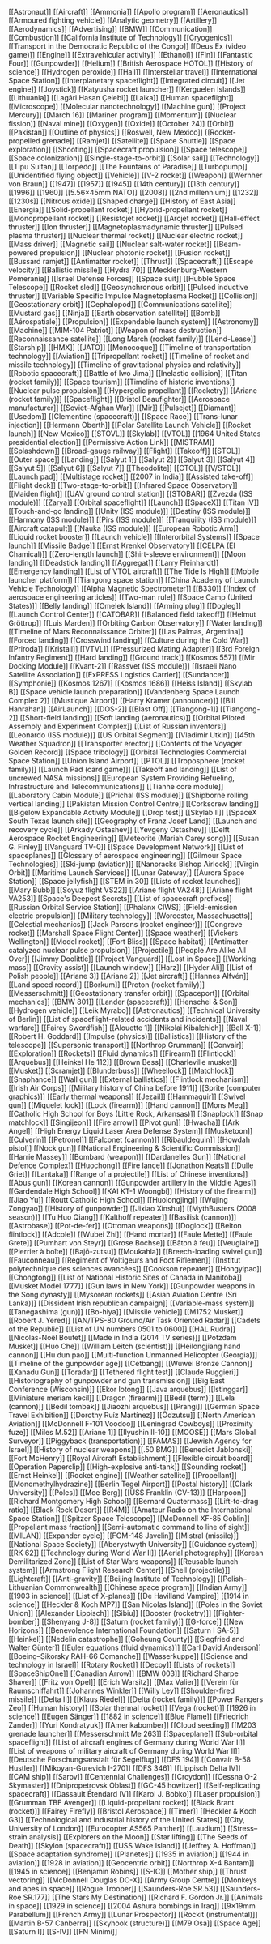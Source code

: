 [[Astronaut]]
[[Aircraft]]
[[Ammonia]]
[[Apollo program]]
[[Aeronautics]]
[[Armoured fighting vehicle]]
[[Analytic geometry]]
[[Artillery]]
[[Aerodynamics]]
[[Advertising]]
[[BMW]]
[[Communication]]
[[Combustion]]
[[California Institute of Technology]]
[[Cryogenics]]
[[Transport in the Democratic Republic of the Congo]]
[[Deus Ex (video game)]]
[[Engine]]
[[Extravehicular activity]]
[[Ethanol]]
[[Fin]]
[[Fantastic Four]]
[[Gunpowder]]
[[Helium]]
[[British Aerospace HOTOL]]
[[History of science]]
[[Hydrogen peroxide]]
[[Hail]]
[[Interstellar travel]]
[[International Space Station]]
[[Interplanetary spaceflight]]
[[Integrated circuit]]
[[Jet engine]]
[[Joystick]]
[[Katyusha rocket launcher]]
[[Kerguelen Islands]]
[[Lithuania]]
[[Lagâri Hasan Çelebi]]
[[Laika]]
[[Human spaceflight]]
[[Microscope]]
[[Molecular nanotechnology]]
[[Machine gun]]
[[Project Mercury]]
[[March 16]]
[[Mariner program]]
[[Momentum]]
[[Nuclear fission]]
[[Naval mine]]
[[Oxygen]]
[[Oxide]]
[[October 24]]
[[Orbit]]
[[Pakistan]]
[[Outline of physics]]
[[Roswell, New Mexico]]
[[Rocket-propelled grenade]]
[[Ramjet]]
[[Satellite]]
[[Space Shuttle]]
[[Space exploration]]
[[Shooting]]
[[Spacecraft propulsion]]
[[Space telescope]]
[[Space colonization]]
[[Single-stage-to-orbit]]
[[Solar sail]]
[[Technology]]
[[Tipu Sultan]]
[[Torpedo]]
[[The Fountains of Paradise]]
[[Turbopump]]
[[Unidentified flying object]]
[[Vehicle]]
[[V-2 rocket]]
[[Weapon]]
[[Wernher von Braun]]
[[1947]]
[[1957]]
[[1945]]
[[14th century]]
[[13th century]]
[[1996]]
[[1960]]
[[5.56×45mm NATO]]
[[2008]]
[[2nd millennium]]
[[1232]]
[[1230s]]
[[Nitrous oxide]]
[[Shaped charge]]
[[History of East Asia]]
[[Energia]]
[[Solid-propellant rocket]]
[[Hybrid-propellant rocket]]
[[Monopropellant rocket]]
[[Resistojet rocket]]
[[Arcjet rocket]]
[[Hall-effect thruster]]
[[Ion thruster]]
[[Magnetoplasmadynamic thruster]]
[[Pulsed plasma thruster]]
[[Nuclear thermal rocket]]
[[Nuclear electric rocket]]
[[Mass driver]]
[[Magnetic sail]]
[[Nuclear salt-water rocket]]
[[Beam-powered propulsion]]
[[Nuclear photonic rocket]]
[[Fusion rocket]]
[[Bussard ramjet]]
[[Antimatter rocket]]
[[Thrust]]
[[Spacecraft]]
[[Escape velocity]]
[[Ballistic missile]]
[[Hydra 70]]
[[Mecklenburg-Western Pomerania]]
[[Israel Defense Forces]]
[[Space suit]]
[[Hubble Space Telescope]]
[[Rocket sled]]
[[Geosynchronous orbit]]
[[Pulsed inductive thruster]]
[[Variable Specific Impulse Magnetoplasma Rocket]]
[[Collision]]
[[Geostationary orbit]]
[[Cephalopod]]
[[Communications satellite]]
[[Mustard gas]]
[[Ninja]]
[[Earth observation satellite]]
[[Bomb]]
[[Aérospatiale]]
[[Propulsion]]
[[Expendable launch system]]
[[Astronomy]]
[[Machine]]
[[MIM-104 Patriot]]
[[Weapon of mass destruction]]
[[Reconnaissance satellite]]
[[Long March (rocket family)]]
[[Lend-Lease]]
[[Starship]]
[[HMX]]
[[JATO]]
[[Monocoque]]
[[Timeline of transportation technology]]
[[Aviation]]
[[Tripropellant rocket]]
[[Timeline of rocket and missile technology]]
[[Timeline of gravitational physics and relativity]]
[[Robotic spacecraft]]
[[Battle of Iwo Jima]]
[[Inelastic collision]]
[[Titan (rocket family)]]
[[Space tourism]]
[[Timeline of historic inventions]]
[[Nuclear pulse propulsion]]
[[Hypergolic propellant]]
[[Rocketry]]
[[Ariane (rocket family)]]
[[Spaceflight]]
[[Bristol Beaufighter]]
[[Aerospace manufacturer]]
[[Soviet–Afghan War]]
[[Mir]]
[[Pulsejet]]
[[Diamant]]
[[Usedom]]
[[Clementine (spacecraft)]]
[[Space Race]]
[[Trans-lunar injection]]
[[Hermann Oberth]]
[[Polar Satellite Launch Vehicle]]
[[Rocket launch]]
[[New Mexico]]
[[STOVL]]
[[Skylab]]
[[VTOL]]
[[1964 United States presidential election]]
[[Permissive Action Link]]
[[MISTRAM]]
[[Splashdown]]
[[Broad-gauge railway]]
[[Flight]]
[[Takeoff]]
[[STOL]]
[[Outer space]]
[[Landing]]
[[Salyut 1]]
[[Salyut 2]]
[[Salyut 3]]
[[Salyut 4]]
[[Salyut 5]]
[[Salyut 6]]
[[Salyut 7]]
[[Theodolite]]
[[CTOL]]
[[V/STOL]]
[[Launch pad]]
[[Multistage rocket]]
[[2007 in India]]
[[Assisted take-off]]
[[Flight deck]]
[[Two-stage-to-orbit]]
[[Infrared Space Observatory]]
[[Maiden flight]]
[[UAV ground control station]]
[[STOBAR]]
[[Zvezda (ISS module)]]
[[Zarya]]
[[Orbital spaceflight]]
[[Launch]]
[[SpaceX]]
[[Titan IV]]
[[Touch-and-go landing]]
[[Unity (ISS module)]]
[[Destiny (ISS module)]]
[[Harmony (ISS module)]]
[[Pirs (ISS module)]]
[[Tranquility (ISS module)]]
[[Aircraft catapult]]
[[Nauka (ISS module)]]
[[European Robotic Arm]]
[[Liquid rocket booster]]
[[Launch vehicle]]
[[Interorbital Systems]]
[[Space launch]]
[[Missile Badge]]
[[Ernst Krenkel Observatory]]
[[CELPA (El Chamical)]]
[[Zero-length launch]]
[[Shirt-sleeve environment]]
[[Moon landing]]
[[Deadstick landing]]
[[Aggregat]]
[[Larry Fleinhardt]]
[[Emergency landing]]
[[List of VTOL aircraft]]
[[The Tide Is High]]
[[Mobile launcher platform]]
[[Tiangong space station]]
[[China Academy of Launch Vehicle Technology]]
[[Alpha Magnetic Spectrometer]]
[[B330]]
[[Index of aerospace engineering articles]]
[[Two-man rule]]
[[Space Camp (United States)]]
[[Belly landing]]
[[Omelek Island]]
[[Arming plug]]
[[Dogleg]]
[[Launch Control Center]]
[[CATOBAR]]
[[Balanced field takeoff]]
[[Helmut Gröttrup]]
[[Luis Marden]]
[[Orbiting Carbon Observatory]]
[[Water landing]]
[[Timeline of Mars Reconnaissance Orbiter]]
[[Las Palmas, Argentina]]
[[Forced landing]]
[[Crosswind landing]]
[[Culture during the Cold War]]
[[Priroda]]
[[Kristall]]
[[VTVL]]
[[Pressurized Mating Adapter]]
[[3rd Foreign Infantry Regiment]]
[[Hard landing]]
[[Ground track]]
[[Kosmos 557]]
[[Mir Docking Module]]
[[Kvant-2]]
[[Rassvet (ISS module)]]
[[Israeli Nano Satellite Association]]
[[ExPRESS Logistics Carrier]]
[[Sundancer]]
[[Symphonie]]
[[Kosmos 1267]]
[[Kosmos 1686]]
[[Heiss Island]]
[[Skylab B]]
[[Space vehicle launch preparation]]
[[Vandenberg Space Launch Complex 2]]
[[Mustique Airport]]
[[Harry Kramer (announcer)]]
[[Bill Hanrahan]]
[[AirLaunch]]
[[DOS-2]]
[[Blast Off]]
[[Tiangong-1]]
[[Tiangong-2]]
[[Short-field landing]]
[[Soft landing (aeronautics)]]
[[Orbital Piloted Assembly and Experiment Complex]]
[[List of Russian inventors]]
[[Leonardo (ISS module)]]
[[US Orbital Segment]]
[[Vladimir Utkin]]
[[45th Weather Squadron]]
[[Transporter erector]]
[[Contents of the Voyager Golden Record]]
[[Space tribology]]
[[Orbital Technologies Commercial Space Station]]
[[Union Island Airport]]
[[PTOL]]
[[Troposphere (rocket family)]]
[[Launch Pad (card game)]]
[[Takeoff and landing]]
[[List of uncrewed NASA missions]]
[[European System Providing Refueling, Infrastructure and Telecommunications]]
[[Tianhe core module]]
[[Laboratory Cabin Module]]
[[Prichal (ISS module)]]
[[Shipborne rolling vertical landing]]
[[Pakistan Mission Control Centre]]
[[Corkscrew landing]]
[[Bigelow Expandable Activity Module]]
[[Drop test]]
[[Skylab II]]
[[SpaceX South Texas launch site]]
[[Geography of Franz Josef Land]]
[[Launch and recovery cycle]]
[[Arkady Ostashev]]
[[Yevgeny Ostashev]]
[[Delft Aerospace Rocket Engineering]]
[[Meteorite (Mariah Carey song)]]
[[Susan G. Finley]]
[[Vanguard TV-0]]
[[Space Development Network]]
[[List of spaceplanes]]
[[Glossary of aerospace engineering]]
[[Gilmour Space Technologies]]
[[Ski-jump (aviation)]]
[[Nanoracks Bishop Airlock]]
[[Virgin Orbit]]
[[Maritime Launch Services]]
[[Lunar Gateway]]
[[Aurora Space Station]]
[[Space jellyfish]]
[[STEM in 30]]
[[Lists of rocket launches]]
[[Mary Bubb]]
[[Soyuz flight VS22]]
[[Ariane flight VA248]]
[[Ariane flight VA253]]
[[Space's Deepest Secrets]]
[[List of spacecraft prefixes]]
[[Russian Orbital Service Station]]
[[Phalanx CIWS]]
[[Field-emission electric propulsion]]
[[Military technology]]
[[Worcester, Massachusetts]]
[[Celestial mechanics]]
[[Jack Parsons (rocket engineer)]]
[[Congreve rocket]]
[[Marshall Space Flight Center]]
[[Space weather]]
[[Vickers Wellington]]
[[Model rocket]]
[[Fort Bliss]]
[[Space habitat]]
[[Antimatter-catalyzed nuclear pulse propulsion]]
[[Projectile]]
[[People Are Alike All Over]]
[[Jimmy Doolittle]]
[[Project Vanguard]]
[[Lost in Space]]
[[Working mass]]
[[Gravity assist]]
[[Launch window]]
[[Harz]]
[[Hyder Ali]]
[[List of Polish people]]
[[Ariane 3]]
[[Ariane 2]]
[[Jet aircraft]]
[[Hannes Alfvén]]
[[Land speed record]]
[[Borkum]]
[[Proton (rocket family)]]
[[Messerschmitt]]
[[Geostationary transfer orbit]]
[[Spaceport]]
[[Orbital mechanics]]
[[BMW 801]]
[[Lander (spacecraft)]]
[[Henschel & Son]]
[[Hydrogen vehicle]]
[[Leik Myrabo]]
[[Astronautics]]
[[Technical University of Berlin]]
[[List of spaceflight-related accidents and incidents]]
[[Naval warfare]]
[[Fairey Swordfish]]
[[Alouette 1]]
[[Nikolai Kibalchich]]
[[Bell X-1]]
[[Robert H. Goddard]]
[[Impulse (physics)]]
[[Ballistics]]
[[History of the telescope]]
[[Supersonic transport]]
[[Northrop Grumman]]
[[Convair]]
[[Exploration]]
[[Rockets]]
[[Fluid dynamics]]
[[Firearm]]
[[Flintlock]]
[[Arquebus]]
[[Heinkel He 112]]
[[Brown Bess]]
[[Charleville musket]]
[[Musket]]
[[Scramjet]]
[[Blunderbuss]]
[[Wheellock]]
[[Matchlock]]
[[Snaphance]]
[[Wall gun]]
[[External ballistics]]
[[Flintlock mechanism]]
[[Irish Air Corps]]
[[Military history of China before 1911]]
[[Sprite (computer graphics)]]
[[Early thermal weapons]]
[[Jezail]]
[[Hammaguir]]
[[Swivel gun]]
[[Miquelet lock]]
[[Lock (firearm)]]
[[Hand cannon]]
[[Mons Meg]]
[[Catholic High School for Boys (Little Rock, Arkansas)]]
[[Snaplock]]
[[Snap matchlock]]
[[Singijeon]]
[[Fire arrow]]
[[Pivot gun]]
[[Hwacha]]
[[Ark Angel]]
[[High Energy Liquid Laser Area Defense System]]
[[Musketoon]]
[[Culverin]]
[[Petronel]]
[[Falconet (cannon)]]
[[Ribauldequin]]
[[Howdah pistol]]
[[Nock gun]]
[[National Engineering & Scientific Commission]]
[[Harrie Massey]]
[[Bombard (weapon)]]
[[Dardanelles Gun]]
[[National Defence Complex]]
[[Huochong]]
[[Fire lance]]
[[Jonathon Keats]]
[[Dulle Griet]]
[[Lantaka]]
[[Range of a projectile]]
[[List of Chinese inventions]]
[[Abus gun]]
[[Korean cannon]]
[[Gunpowder artillery in the Middle Ages]]
[[Gardendale High School]]
[[KAI KT-1 Woongbi]]
[[History of the firearm]]
[[Jiao Yu]]
[[Routt Catholic High School]]
[[Huolongjing]]
[[Wujing Zongyao]]
[[History of gunpowder]]
[[Jixiao Xinshu]]
[[MythBusters (2008 season)]]
[[Tu Huo Qiang]]
[[Kalthoff repeater]]
[[Basilisk (cannon)]]
[[Astrobase]]
[[Pot-de-fer]]
[[Ottoman weapons]]
[[Doglock]]
[[Belton flintlock]]
[[Adcole]]
[[Wubei Zhi]]
[[Hand mortar]]
[[Faule Mette]]
[[Faule Grete]]
[[Pumhart von Steyr]]
[[Grose Bochse]]
[[Bâton à feu]]
[[Veuglaire]]
[[Pierrier à boîte]]
[[Bajō-zutsu]]
[[Moukahla]]
[[Breech-loading swivel gun]]
[[Fauconneau]]
[[Regiment of Voltigeurs and Foot Riflemen]]
[[Institut polytechnique des sciences avancées]]
[[Cookson repeater]]
[[Hongyipao]]
[[Chongtong]]
[[List of National Historic Sites of Canada in Manitoba]]
[[Musket Model 1777]]
[[Gun laws in New York]]
[[Gunpowder weapons in the Song dynasty]]
[[Mysorean rockets]]
[[Asian Aviation Centre (Sri Lanka)]]
[[Dissident Irish republican campaign]]
[[Variable-mass system]]
[[Tanegashima (gun)]]
[[Bo-hiya]]
[[Missile vehicle]]
[[M1752 Musket]]
[[Robert J. Yered]]
[[AN/TPS-80 Ground/Air Task Oriented Radar]]
[[Cadets of the Republic]]
[[List of UN numbers 0501 to 0600]]
[[HAL Rudra]]
[[Nicolas-Noël Boutet]]
[[Made in India (2014 TV series)]]
[[Potzdam Musket]]
[[Huo Che]]
[[William Leitch (scientist)]]
[[Heilongjiang hand cannon]]
[[Hu dun pao]]
[[Multi-function Unmanned Helicopter (Georgia)]]
[[Timeline of the gunpowder age]]
[[Cetbang]]
[[Wuwei Bronze Cannon]]
[[Xanadu Gun]]
[[Toradar]]
[[Tethered flight test]]
[[Claude Ruggieri]]
[[Historiography of gunpowder and gun transmission]]
[[Big East Conference (Wisconsin)]]
[[Ekor lotong]]
[[Java arquebus]]
[[Istinggar]]
[[Miniature meriam kecil]]
[[Dragon (firearm)]]
[[Bedil (term)]]
[[Lela (cannon)]]
[[Bedil tombak]]
[[Jiaozhi arquebus]]
[[Prangi]]
[[German Space Travel Exhibition]]
[[Dorothy Ruíz Martínez]]
[[Ōdzutsu]]
[[North American Aviation]]
[[McDonnell F-101 Voodoo]]
[[Leningrad Cowboys]]
[[Proximity fuze]]
[[Miles M.52]]
[[Ariane 1]]
[[Ilyushin Il-10]]
[[MOOSE]]
[[Mars Global Surveyor]]
[[Piggyback (transportation)]]
[[FAMAS]]
[[Jewish Agency for Israel]]
[[History of nuclear weapons]]
[[.50 BMG]]
[[Benedict Jablonski]]
[[Fort McHenry]]
[[Royal Aircraft Establishment]]
[[Flexible circuit board]]
[[Operation Paperclip]]
[[High-explosive anti-tank]]
[[Sounding rocket]]
[[Ernst Heinkel]]
[[Rocket engine]]
[[Weather satellite]]
[[Propellant]]
[[Monomethylhydrazine]]
[[Berlin Tegel Airport]]
[[Postal history]]
[[Clark University]]
[[Poles]]
[[Moe Berg]]
[[USS Franklin (CV-13)]]
[[Harpoon]]
[[Richard Montgomery High School]]
[[Bernard Quatermass]]
[[Lift-to-drag ratio]]
[[Black Rock Desert]]
[[R4M]]
[[Amateur Radio on the International Space Station]]
[[Spitzer Space Telescope]]
[[McDonnell XF-85 Goblin]]
[[Propellant mass fraction]]
[[Semi-automatic command to line of sight]]
[[MILAN]]
[[Expander cycle]]
[[FGM-148 Javelin]]
[[Mistral (missile)]]
[[National Space Society]]
[[Aberystwyth University]]
[[Guidance system]]
[[RK 62]]
[[Technology during World War II]]
[[Aerial photography]]
[[Korean Demilitarized Zone]]
[[List of Star Wars weapons]]
[[Reusable launch system]]
[[Armstrong Flight Research Center]]
[[Shell (projectile)]]
[[Lightcraft]]
[[Anti-gravity]]
[[Beijing Institute of Technology]]
[[Polish–Lithuanian Commonwealth]]
[[Chinese space program]]
[[Indian Army]]
[[1903 in science]]
[[List of X-planes]]
[[De Havilland Vampire]]
[[1914 in science]]
[[Heckler & Koch MP7]]
[[San Nicolas Island]]
[[Poles in the Soviet Union]]
[[Alexander Lippisch]]
[[Sibiu]]
[[Booster (rocketry)]]
[[Fighter-bomber]]
[[Shenyang J-8]]
[[Saturn (rocket family)]]
[[G-force]]
[[New Horizons]]
[[Benevolence International Foundation]]
[[Saturn I SA-5]]
[[Heinkel]]
[[Nedelin catastrophe]]
[[Goheung County]]
[[Siegfried and Walter Günter]]
[[Euler equations (fluid dynamics)]]
[[Carl David Anderson]]
[[Boeing–Sikorsky RAH-66 Comanche]]
[[Wasserkuppe]]
[[Science and technology in Israel]]
[[Rotary Rocket]]
[[Decoy]]
[[Lists of rockets]]
[[SpaceShipOne]]
[[Canadian Arrow]]
[[BMW 003]]
[[Richard Sharpe Shaver]]
[[Fritz von Opel]]
[[Erich Warsitz]]
[[Max Valier]]
[[Verein für Raumschiffahrt]]
[[Johannes Winkler]]
[[Willy Ley]]
[[Shoulder-fired missile]]
[[Delta II]]
[[Klaus Riedel]]
[[Delta (rocket family)]]
[[Power Rangers Zeo]]
[[Human history]]
[[Solar thermal rocket]]
[[Vega (rocket)]]
[[1926 in science]]
[[Eugen Sänger]]
[[1882 in science]]
[[Blue Flame]]
[[Friedrich Zander]]
[[Yuri Kondratyuk]]
[[Amerikabomber]]
[[Cloud seeding]]
[[M203 grenade launcher]]
[[Messerschmitt Me 263]]
[[Spaceplane]]
[[Sub-orbital spaceflight]]
[[List of aircraft engines of Germany during World War II]]
[[List of weapons of military aircraft of Germany during World War II]]
[[Deutsche Forschungsanstalt für Segelflug]]
[[DFS 194]]
[[Convair B-58 Hustler]]
[[Mikoyan-Gurevich I-270]]
[[DFS 346]]
[[Lippisch Delta IV]]
[[CAM ship]]
[[Sarov]]
[[Centennial Challenges]]
[[Croydon]]
[[Cessna O-2 Skymaster]]
[[Dnipropetrovsk Oblast]]
[[GC-45 howitzer]]
[[Self-replicating spacecraft]]
[[Dassault Étendard IV]]
[[Karol J. Bobko]]
[[Laser propulsion]]
[[Grumman TBF Avenger]]
[[Liquid-propellant rocket]]
[[Black Brant (rocket)]]
[[Fairey Firefly]]
[[Bristol Aerospace]]
[[Timer]]
[[Heckler & Koch G3]]
[[Technological and industrial history of the United States]]
[[City, University of London]]
[[Eurocopter AS565 Panther]]
[[Laudium]]
[[Stress–strain analysis]]
[[Explorers on the Moon]]
[[Star lifting]]
[[The Seeds of Death]]
[[Skylon (spacecraft)]]
[[USS Wake Island]]
[[Jeffrey A. Hoffman]]
[[Space adaptation syndrome]]
[[Planetes]]
[[1935 in aviation]]
[[1944 in aviation]]
[[1928 in aviation]]
[[Geocentric orbit]]
[[Northrop X-4 Bantam]]
[[1945 in science]]
[[Benjamin Robins]]
[[S-IC]]
[[Mother ship]]
[[Thrust vectoring]]
[[McDonnell Douglas DC-X]]
[[Army Group Centre]]
[[Monkeys and apes in space]]
[[Rogue Trooper]]
[[Saunders-Roe SR.53]]
[[Saunders-Roe SR.177]]
[[The Stars My Destination]]
[[Richard F. Gordon Jr.]]
[[Animals in space]]
[[1929 in science]]
[[2004 Ashura bombings in Iraq]]
[[9×19mm Parabellum]]
[[French Army]]
[[Lunar Prospector]]
[[Rockit (instrumental)]]
[[Martin B-57 Canberra]]
[[Skyhook (structure)]]
[[M79 Osa]]
[[Space Age]]
[[Saturn I]]
[[S-IV]]
[[FN Minimi]]

